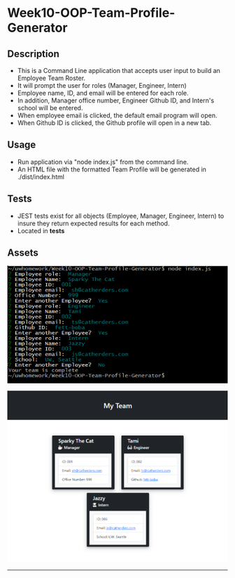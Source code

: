 # Week10-OOP-Team-Profile-Generator


## Description
- This is a Command Line application that accepts user input to build an Employee Team Roster.
- It will prompt the user for roles (Manager, Engineer, Intern)
- Employee name, ID, and email will be entered for each role.
- In addition, Manager office number, Engineer Github ID, and Intern's school will be entered.
- When employee email is clicked, the default email program will open.
- When Github ID is clicked, the Github profile will open in a new tab.


## Usage

- Run application via "node index.js" from the command line.
- An HTML file with the formatted Team Profile will be generated in ./dist/index.html


## Tests

- JEST tests exist for all objects (Employee, Manager, Engineer, Intern) to insure they return expected results for each method.
- Located in __tests__

## Assets

![Screen capture demonstrating the command line interface](img/usage.PNG)

![Screen capture of resulting index.html file](img/html.PNG)

---
